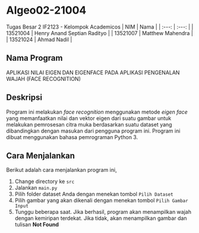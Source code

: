 # Algeo02-21004
Tugas Besar 2 IF2123 - Kelompok Academicos
| NIM | Nama |
| :---: | :---: |
| 13521004 | Henry Anand Septian Radityo |
| 13521007 | Matthew Mahendra |
| 13521024 | Ahmad Nadil |

## Nama Program
APLIKASI NILAI EIGEN DAN EIGENFACE PADA APLIKASI PENGENALAN WAJAH (FACE RECOGNITION)

## Deskripsi
Program ini melakukan <i>face recognition</i> menggunakan metode <i>eigen face</i> yang memanfaatkan nilai dan vektor eigen dari suatu gambar untuk melakukan pemrosesan citra muka berdasarkan suatu dataset yang dibandingkan dengan masukan dari pengguna program ini. Program ini dibuat menggunakan bahasa pemrograman Python 3.

## Cara Menjalankan
Berikut adalah cara menjalankan program ini,
1. Change directory ke `src`
2. Jalankan `main.py`
3. Pilih folder dataset Anda dengan menekan tombol `Pilih Dataset`
4. Pilih gambar yang akan dikenali dengan menekan tombol `Pilih Gambar Input`
5. Tunggu beberapa saat. Jika berhasil, program akan menampilkan wajah dengan kemiripan terdekat. Jika tidak, akan menampilkan gambar dan tulisan <b>Not Found</b>